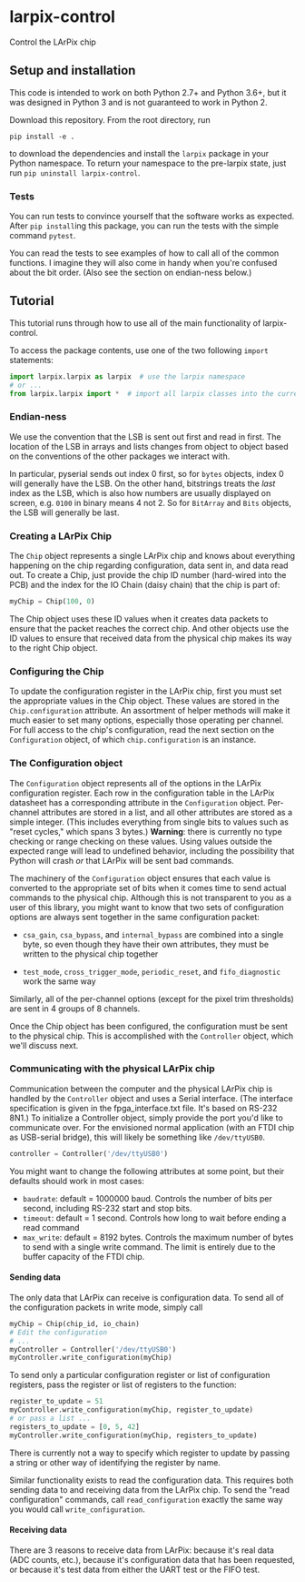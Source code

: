 # larpix-control

Control the LArPix chip

## Setup and installation

This code is intended to work on both Python 2.7+ and Python 3.6+,
but it was designed in Python 3 and is not guaranteed to work in
Python 2.

Download this repository. From the root directory, run

```
pip install -e .
```

to download the dependencies and install the `larpix` package in your
Python namespace. To return your namespace to the pre-larpix state, just
run `pip uninstall larpix-control`.

### Tests

You can run tests to convince yourself that the software works as
expected. After `pip install`ing this package, you can run the tests
with the simple command `pytest`.

You can read the tests to see examples of how to call all of the common
functions. I imagine they will also come in handy when you're confused
about the bit order. (Also see the section on endian-ness below.)

## Tutorial

This tutorial runs through how to use all of the main functionality of
larpix-control.

To access the package contents, use one of the two following `import`
statements:

```python
import larpix.larpix as larpix  # use the larpix namespace
# or ...
from larpix.larpix import *  # import all larpix classes into the current namespace
```

### Endian-ness

We use the convention that the LSB is sent out first and read in first.
The location of the LSB in arrays and lists changes from object to
object based on the conventions of the other packages we interact with.

In particular, pyserial sends out index 0 first, so for `bytes` objects,
index 0 will generally have the LSB. On the other hand, bitstrings
treats the _last_ index as the LSB, which is also how numbers are
usually displayed on screen, e.g. `0100` in binary means 4 not 2. So for
`BitArray` and `Bits` objects, the LSB will generally be last.

### Creating a LArPix Chip

The `Chip` object represents a single LArPix chip and knows about
everything happening on the chip regarding configuration, data sent in,
and data read out. To create a Chip, just provide the chip ID number
(hard-wired into the PCB) and the index for the IO Chain (daisy chain)
that the chip is part of:

```python
myChip = Chip(100, 0)
```

The Chip object uses these ID values when it creates data packets to
ensure that the packet reaches the correct chip. And other objects use
the ID values to ensure that received data from the physical chip makes
its way to the right Chip object.

### Configuring the Chip

To update the configuration register in the LArPix chip, first you must
set the appropriate values in the Chip object. These values are stored
in the `Chip.configuration` attribute. An assortment of helper
methods will make it much easier to set many options, especially those
operating per channel. For full access to the chip's configuration, read
the next section on the `Configuration` object, of which
`chip.configuration` is an instance.

### The Configuration object

The `Configuration` object represents all of the options in the LArPix
configuration register. Each row in the configuration table in the LArPix datasheet
has a corresponding attribute in the `Configuration` object. Per-channel
attributes are stored in a list, and all other attributes are stored as
a simple integer. (This includes everything from single bits to values
such as "reset cycles," which spans 3 bytes.) **Warning**: there is
currently no type checking or range checking on these values. Using
values outside the expected range will lead to undefined behavior,
including the possibility that Python will crash _or_ that LArPix will
be sent bad commands.

The machinery of the `Configuration` object ensures that each value is
converted to the appropriate set of bits when it comes time to send
actual commands to the physical chip. Although this is not transparent
to you as a user of this library, you might want to know that two sets of
configuration options are always sent together in the same configuration
packet:

 - `csa_gain`, `csa_bypass`, and `internal_bypass` are combined into a
   single byte, so even though they have their own attributes, they must
   be written to the physical chip together

 - `test_mode`, `cross_trigger_mode`, `periodic_reset`, and
   `fifo_diagnostic` work the same way

Similarly, all of the per-channel options (except for the pixel trim
thresholds) are sent in 4 groups of 8 channels.

Once the Chip object has been configured, the configuration must be sent
to the physical chip. This is accomplished with the `Controller` object,
which we'll discuss next.

### Communicating with the physical LArPix chip

Communication between the computer and the physical LArPix chip is
handled by the `Controller` object and uses a Serial interface. (The
interface specification is given in the fpga\_interface.txt file. It's
based on RS-232 8N1.) To initialize a Controller object, simply provide
the port you'd like to communicate over. For the envisioned normal
application (with an FTDI chip as USB-serial bridge), this will likely
be something like `/dev/ttyUSB0`.

```python
controller = Controller('/dev/ttyUSB0')
```

You might want to change the following
attributes at some point, but their defaults should work in most cases:

 - `baudrate`: default = 1000000 baud. Controls the number of bits per
   second, including RS-232 start and stop bits.
 - `timeout`: default = 1 second. Controls how long to wait before
   ending a read command
 - `max_write`: default = 8192 bytes. Controls the maximum number of
   bytes to send with a single write command. The limit is entirely due
   to the buffer capacity of the FTDI chip.

#### Sending data

The only data that LArPix can receive is configuration data. To send all
of the configuration packets in write mode, simply call

```python
myChip = Chip(chip_id, io_chain)
# Edit the configuration
# ...
myController = Controller('/dev/ttyUSB0')
myController.write_configuration(myChip)
```

To send only a particular configuration register or list of
configuration registers, pass the register or list of registers to the
function:

```python
register_to_update = 51
myController.write_configuration(myChip, register_to_update)
# or pass a list ...
registers_to_update = [0, 5, 42]
myController.write_configuration(myChip, registers_to_update)
```

There is currently not a way to specify which register to update by
passing a string or other way of identifying the register by name.

Similar functionality exists to read the configuration data. This
requires both sending data to and receiving data from the LArPix chip.
To send the "read configuration" commands, call `read_configuration`
exactly the same way you would call `write_configuration`.

#### Receiving data

There are 3 reasons to receive data from LArPix: because it's real data
(ADC counts, etc.), because it's configuration data that has been
requested, or because it's test data from either the UART test or the
FIFO test.

